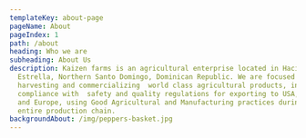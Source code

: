 ```yaml
---
templateKey: about-page
pageName: About
pageIndex: 1
path: /about
heading: Who we are
subheading: About Us
description: Kaizen farms is an agricultural enterprise located in Hacienda
  Estrella, Northern Santo Domingo, Dominican Republic. We are focused in
  harvesting and commercializing  world class agricultural products, in
  compliance with  safety and quality regulations for exporting to USA, Canada
  and Europe, using Good Agricultural and Manufacturing practices during the
  entire production chain.
backgroundAbout: /img/peppers-basket.jpg
---
```

